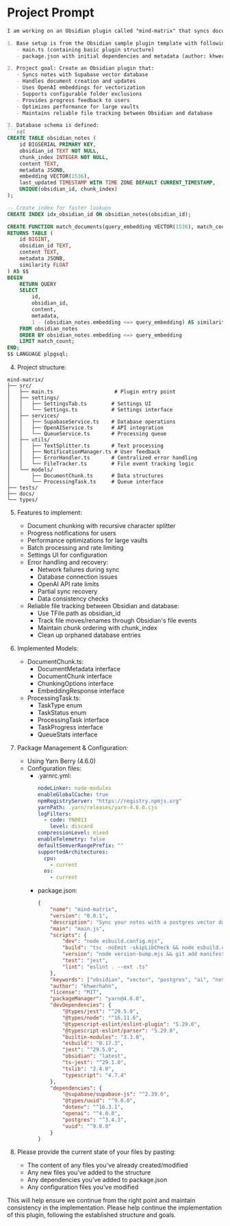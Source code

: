 # Project Prompt


```markdown
I am working on an Obsidian plugin called "mind-matrix" that syncs documents with a Supabase vector database for AI-powered search. To continue helping effectively, please share the current state of your files.

1. Base setup is from the Obsidian sample plugin template with following files:
   - main.ts (containing basic plugin structure)
   - package.json with initial dependencies and metadata (author: khwerhahn)

2. Project goal: Create an Obsidian plugin that:
   - Syncs notes with Supabase vector database
   - Handles document creation and updates
   - Uses OpenAI embeddings for vectorization
   - Supports configurable folder exclusions
   - Provides progress feedback to users
   - Optimizes performance for large vaults
   - Maintains reliable file tracking between Obsidian and database

3. Database schema is defined:
```sql
CREATE TABLE obsidian_notes (
    id BIGSERIAL PRIMARY KEY,
    obsidian_id TEXT NOT NULL,
    chunk_index INTEGER NOT NULL,
    content TEXT,
    metadata JSONB,
    embedding VECTOR(1536),
    last_updated TIMESTAMP WITH TIME ZONE DEFAULT CURRENT_TIMESTAMP,
    UNIQUE(obsidian_id, chunk_index)
);

-- Create index for faster lookups
CREATE INDEX idx_obsidian_id ON obsidian_notes(obsidian_id);

CREATE FUNCTION match_documents(query_embedding VECTOR(1536), match_count INT)
RETURNS TABLE (
    id BIGINT,
    obsidian_id TEXT,
    content TEXT,
    metadata JSONB,
    similarity FLOAT
) AS $$
BEGIN
    RETURN QUERY
    SELECT
        id,
        obsidian_id,
        content,
        metadata,
        1 - (obsidian_notes.embedding <=> query_embedding) AS similarity
    FROM obsidian_notes
    ORDER BY obsidian_notes.embedding <=> query_embedding
    LIMIT match_count;
END;
$$ LANGUAGE plpgsql;
```

4. Project structure:
```
mind-matrix/
├── src/
│   ├── main.ts                    # Plugin entry point
│   ├── settings/
│   │   ├── SettingsTab.ts        # Settings UI
│   │   └── Settings.ts           # Settings interface
│   ├── services/
│   │   ├── SupabaseService.ts    # Database operations
│   │   ├── OpenAIService.ts      # API integration
│   │   └── QueueService.ts       # Processing queue
│   ├── utils/
│   │   ├── TextSplitter.ts       # Text processing
│   │   ├── NotificationManager.ts # User feedback
│   │   ├── ErrorHandler.ts       # Centralized error handling
│   │   └── FileTracker.ts        # File event tracking logic
│   └── models/
│       ├── DocumentChunk.ts      # Data structures
│       └── ProcessingTask.ts     # Queue interface
├── tests/
├── docs/
└── types/
```

5. Features to implement:
   - Document chunking with recursive character splitter
   - Progress notifications for users
   - Performance optimizations for large vaults
   - Batch processing and rate limiting
   - Settings UI for configuration
   - Error handling and recovery:
     * Network failures during sync
     * Database connection issues
     * OpenAI API rate limits
     * Partial sync recovery
     * Data consistency checks
   - Reliable file tracking between Obsidian and database:
     * Use TFile.path as obsidian_id
     * Track file moves/renames through Obsidian's file events
     * Maintain chunk ordering with chunk_index
     * Clean up orphaned database entries

6. Implemented Models:
   - DocumentChunk.ts:
     * DocumentMetadata interface
     * DocumentChunk interface
     * ChunkingOptions interface
     * EmbeddingResponse interface
   - ProcessingTask.ts:
     * TaskType enum
     * TaskStatus enum
     * ProcessingTask interface
     * TaskProgress interface
     * QueueStats interface

7. Package Management & Configuration:
   - Using Yarn Berry (4.6.0)
   - Configuration files:
     * .yarnrc.yml:
       ```yaml
       nodeLinker: node-modules
       enableGlobalCache: true
       npmRegistryServer: "https://registry.npmjs.org"
       yarnPath: .yarn/releases/yarn-4.6.0.cjs
       logFilters:
         - code: YN0013
           level: discard
       compressionLevel: mixed
       enableTelemetry: false
       defaultSemverRangePrefix: ""
       supportedArchitectures:
         cpu:
           - current
         os:
           - current
       ```
     * package.json:
       ```json
       {
           "name": "mind-matrix",
           "version": "0.0.1",
           "description": "Sync your notes with a postgres vector database and integrate it with your personal AI assistant.",
           "main": "main.js",
           "scripts": {
               "dev": "node esbuild.config.mjs",
               "build": "tsc -noEmit -skipLibCheck && node esbuild.config.mjs production",
               "version": "node version-bump.mjs && git add manifest.json versions.json",
               "test": "jest",
               "lint": "eslint . --ext .ts"
           },
           "keywords": ["obsidian", "vector", "postgres", "ai", "notes", "sync", "assistant"],
           "author": "khwerhahn",
           "license": "MIT",
           "packageManager": "yarn@4.6.0",
           "devDependencies": {
               "@types/jest": "^29.5.0",
               "@types/node": "^16.11.6",
               "@typescript-eslint/eslint-plugin": "5.29.0",
               "@typescript-eslint/parser": "5.29.0",
               "builtin-modules": "3.3.0",
               "esbuild": "0.17.3",
               "jest": "^29.5.0",
               "obsidian": "latest",
               "ts-jest": "^29.1.0",
               "tslib": "2.4.0",
               "typescript": "4.7.4"
           },
           "dependencies": {
               "@supabase/supabase-js": "^2.39.0",
               "@types/uuid": "^9.0.0",
               "dotenv": "^16.3.1",
               "openai": "^4.0.0",
               "postgres": "^3.4.3",
               "uuid": "^9.0.0"
           }
       }
       ```

8. Please provide the current state of your files by pasting:
   - The content of any files you've already created/modified
   - Any new files you've added to the structure
   - Any dependencies you've added to package.json
   - Any configuration files you've modified

This will help ensure we continue from the right point and maintain consistency in the implementation.
Please help continue the implementation of this plugin, following the established structure and goals.
```
